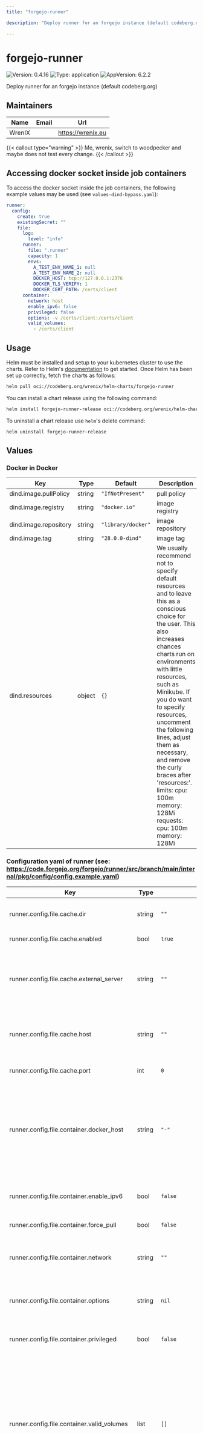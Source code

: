 ```yaml
---
title: "forgejo-runner"

description: "Deploy runner for an forgejo instance (default codeberg.org)"

---
```


# forgejo-runner

![Version: 0.4.16](https://img.shields.io/badge/Version-0.4.16-informational?style=flat-square) ![Type: application](https://img.shields.io/badge/Type-application-informational?style=flat-square) ![AppVersion: 6.2.2](https://img.shields.io/badge/AppVersion-6.2.2-informational?style=flat-square)

Deploy runner for an forgejo instance (default codeberg.org)

## Maintainers

| Name | Email | Url |
| ---- | ------ | --- |
| WrenIX |  | <https://wrenix.eu> |

{{< callout type="warning" >}}
Me, wrenix, switch to woodpecker and maybe does not test every change.
{{< /callout >}}

## Accessing docker socket inside job containers

To access the docker socket inside the job containers, the following example values may be used (see `values-dind-bypass.yaml`):

``` yaml {filename="values.yaml"}
runner:
  config:
    create: true
    existingSecret: ""
    file:
      log:
        level: "info"
      runner:
        file: ".runner"
        capacity: 1
        envs:
          A_TEST_ENV_NAME_1: null
          A_TEST_ENV_NAME_2: null
          DOCKER_HOST: tcp://127.0.0.1:2376
          DOCKER_TLS_VERIFY: 1
          DOCKER_CERT_PATH: /certs/client
      container:
        network: host
        enable_ipv6: false
        privileged: false
        options: -v /certs/client:/certs/client
        valid_volumes:
          - /certs/client

```

## Usage

Helm must be installed and setup to your kubernetes cluster to use the charts.
Refer to Helm's [documentation](https://helm.sh/docs) to get started.
Once Helm has been set up correctly, fetch the charts as follows:

```bash
helm pull oci://codeberg.org/wrenix/helm-charts/forgejo-runner
```

You can install a chart release using the following command:

```bash
helm install forgejo-runner-release oci://codeberg.org/wrenix/helm-charts/forgejo-runner --values values.yaml
```

To uninstall a chart release use `helm`'s delete command:

```bash
helm uninstall forgejo-runner-release
```

## Values

### Docker in Docker

| Key | Type | Default | Description |
|-----|------|---------|-------------|
| dind.image.pullPolicy | string | `"IfNotPresent"` | pull policy |
| dind.image.registry | string | `"docker.io"` | image registry |
| dind.image.repository | string | `"library/docker"` | image repository |
| dind.image.tag | string | `"28.0.0-dind"` | image tag |
| dind.resources | object | `{}` | We usually recommend not to specify default resources and to leave this as a conscious choice for the user. This also increases chances charts run on environments with little resources, such as Minikube. If you do want to specify resources, uncomment the following lines, adjust them as necessary, and remove the curly braces after 'resources:'. limits:   cpu: 100m   memory: 128Mi requests:   cpu: 100m   memory: 128Mi |

### Configuration yaml of runner (see: https://code.forgejo.org/forgejo/runner/src/branch/main/internal/pkg/config/config.example.yaml)

| Key | Type | Default | Description |
|-----|------|---------|-------------|
| runner.config.file.cache.dir | string | `""` | The directory to store the cache data. If it's empty, the cache data will be stored in $HOME/.cache/actcache. |
| runner.config.file.cache.enabled | bool | `true` | Enable cache server to use actions/cache. |
| runner.config.file.cache.external_server | string | `""` | The external cache server URL. Valid only when enable is true. If it's specified, act_runner will use this URL as the ACTIONS_CACHE_URL rather than start a server by itself. The URL should generally end with "/". |
| runner.config.file.cache.host | string | `""` | The host of the cache server. It's not for the address to listen, but the address to connect from job containers. So 0.0.0.0 is a bad choice, leave it empty to detect automatically. |
| runner.config.file.cache.port | int | `0` | The port of the cache server. 0 means to use a random available port. |
| runner.config.file.container.docker_host | string | `"-"` | overrides the docker client host with the specified one. If "-", an available docker host will automatically be found. If empty, an available docker host will automatically be found and mounted in the job container (e.g. /var/run/docker.sock). Otherwise the specified docker host will be used and an error will be returned if it doesn't work. |
| runner.config.file.container.enable_ipv6 | bool | `false` | Whether to create networks with IPv6 enabled. Requires the Docker daemon to be set up accordingly. Only takes effect if "network" is set to "". |
| runner.config.file.container.force_pull | bool | `false` | Pull docker image(s) even if already present |
| runner.config.file.container.network | string | `""` | Specifies the network to which the container will connect. Could be host, bridge or the name of a custom network. If it's empty, create a network automatically. |
| runner.config.file.container.options | string | `nil` | And other options to be used when the container is started (eg, `--add-host=my.forgejo.url:host-gateway`). |
| runner.config.file.container.privileged | bool | `false` | And other options to be used when the container is started (eg, `--add-host=my.forgejo.url:host-gateway`). |
| runner.config.file.container.valid_volumes | list | `[]` | Volumes (including bind mounts) can be mounted to containers. Glob syntax is supported, see https://github.com/gobwas/glob You can specify multiple volumes. If the sequence is empty, no volumes can be mounted. For example, if you only allow containers to mount the `data` volume and all the json files in `/src`, you should change the config to: valid_volumes:   - data   - /src/*.json If you want to allow any volume, please use the following configuration: valid_volumes:   - '**' |
| runner.config.file.container.workdir_parent | string | `nil` | The parent directory of a job's working directory. If it's empty, /workspace will be used. |
| runner.config.file.host.workdir_parent | string | `nil` | The parent directory of a job's working directory. If it's empty, $HOME/.cache/act/ will be used. |
| runner.config.file.log.job_level | string | `"info"` | The level of logging for jobs, can be trace, debug, info, earn, error, fatal |
| runner.config.file.log.level | string | `"info"` | The level of logging, can be trace, debug, info, warn, error, fatal |
| runner.config.file.runner.capacity | int | `1` | Execute how many tasks concurrently at the same time. |
| runner.config.file.runner.env_file | string | `".env"` | Extra environment variables to run jobs from a file. It will be ignored if it's empty or the file doesn't exist. |
| runner.config.file.runner.envs | object | `{"A_TEST_ENV_NAME_1":"a_test_env_value_1","A_TEST_ENV_NAME_2":"a_test_env_value_2"}` | Extra environment variables to run jobs. |
| runner.config.file.runner.fetch_interval | string | `"2s"` | The interval for fetching the job from the Forgejo instance. |
| runner.config.file.runner.fetch_timeout | string | `"5s"` | The timeout for fetching the job from the Forgejo instance. |
| runner.config.file.runner.file | string | `".runner"` | Runner config which contains id and token of this runner (autogenerate with create) |
| runner.config.file.runner.insecure | bool | `false` | Whether skip verifying the TLS certificate of the Forgejo instance. |
| runner.config.file.runner.labels | list | `[]` | The labels of a runner are used to determine which jobs the runner can run, and how to run them. Like: ["macos-arm64:host", "ubuntu-latest:docker://node:16-bullseye", "ubuntu-22.04:docker://node:16-bullseye"] If it's empty when registering, it will ask for inputting labels. If it's empty when execute `deamon`, will use labels in `.runner` file. |
| runner.config.file.runner.timeout | string | `"3h"` | The timeout for a job to be finished. Please note that the Forgejo instance also has a timeout (3h by default) for the job. So the job could be stopped by the Forgejo instance if it's timeout is shorter than this. |

### Other Values

| Key | Type | Default | Description |
|-----|------|---------|-------------|
| affinity | object | `{}` |  |
| autoscaling.behavior | object | `{}` | behavior of HPA Example:  scaleDown:    stabilizationWindowSeconds: 300    policies:      - type: Pods        value: 1        periodSeconds: 60  scaleUp:    stabilizationWindowSeconds: 0    policies:      - type: Pods        value: 1        periodSeconds: 60 |
| autoscaling.enabled | bool | `false` |  |
| autoscaling.maxReplicas | int | `100` |  |
| autoscaling.minReplicas | int | `1` |  |
| autoscaling.targetCPUUtilizationPercentage | int | `80` |  |
| extraEnvVars | list | `[]` | Additional environment variables to be set on runner container Example: extraEnvVars:   - name: FOO     value: "bar"  |
| fullnameOverride | string | `""` |  |
| image.pullPolicy | string | `"IfNotPresent"` | pull policy |
| image.registry | string | `"code.forgejo.org"` | image registry |
| image.repository | string | `"forgejo/runner"` | image repository |
| image.tag | string | `""` | image tag - Overrides the image tag whose default is the chart appVersion. |
| imagePullSecrets | list | `[]` |  |
| kubectl.image.pullPolicy | string | `"IfNotPresent"` |  |
| kubectl.image.registry | string | `"docker.io"` |  |
| kubectl.image.repository | string | `"bitnami/kubectl"` |  |
| kubectl.image.tag | string | `"1.32.2"` |  |
| nameOverride | string | `""` |  |
| nodeSelector | object | `{}` |  |
| podAnnotations | object | `{}` |  |
| podLabels | object | `{}` |  |
| podSecurityContext | object | `{}` |  |
| replicaCount | int | `1` |  |
| resources | object | `{}` | We usually recommend not to specify default resources and to leave this as a conscious choice for the user. This also increases chances charts run on environments with little resources, such as Minikube. If you do want to specify resources, uncomment the following lines, adjust them as necessary, and remove the curly braces after 'resources:'. limits:   cpu: 100m   memory: 128Mi requests:   cpu: 100m   memory: 128Mi |
| runner.config.create | bool | `true` |  |
| runner.config.existingSecret | string | `""` | use existingSecret instatt |
| runner.config.instance | string | `"https://codeberg.org"` |  |
| runner.config.name | string | `nil` |  |
| runner.config.token | string | `nil` |  |
| securityContext.privileged | bool | `true` |  |
| serviceAccount.annotations | object | `{}` |  |
| serviceAccount.automount | bool | `true` |  |
| serviceAccount.create | bool | `true` |  |
| serviceAccount.name | string | `""` |  |
| tolerations | list | `[]` |  |
| volumeMounts | list | `[]` |  |
| volumes | list | `[]` |  |

Autogenerated from chart metadata using [helm-docs](https://github.com/norwoodj/helm-docs)

